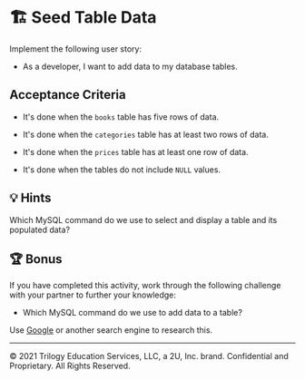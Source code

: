 # 🏗️ Seed Table Data

Implement the following user story:

* As a developer, I want to add data to my database tables.

## Acceptance Criteria

* It's done when the `books` table has five rows of data.

* It's done when the `categories` table has at least two rows of data.

* It's done when the `prices` table has at least one row of data. 

* It's done when the tables do not include `NULL` values. 

## 💡 Hints

Which MySQL command do we use to select and display a table and its populated data? 

## 🏆 Bonus

If you have completed this activity, work through the following challenge with your partner to further your knowledge:

* Which MySQL command do we use to add data to a table?

Use [Google](https://www.google.com) or another search engine to research this.

---
© 2021 Trilogy Education Services, LLC, a 2U, Inc. brand. Confidential and Proprietary. All Rights Reserved.
